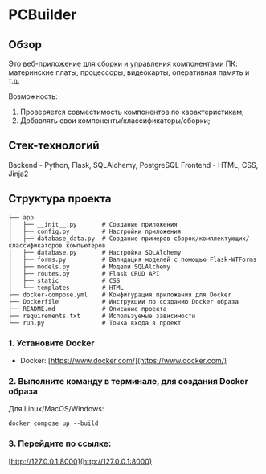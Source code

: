 # PCBuilder

## Обзор
Это веб-приложение для сборки и управления компонентами ПК: материнские платы, процессоры, видеокарты, оперативная память и т.д.

Возможность: 
   1) Проверяется совместимость компонентов по характеристикам;
   2) Добавлять свои компоненты/классификаторы/сборки;

## Стек-технологий
Backend - Python, Flask, SQLAlchemy, PostgreSQL
Frontend - HTML, CSS, Jinja2

## Структура проекта

```text
├── app
│   ├── __init__.py       # Создание приложения
│   ├── config.py         # Настройки приложения
│   ├── database_data.py  # Создание примеров сборок/комплектующих/классификаторов компьютеров
│   ├── database.py       # Настройка SQLAlchemy
│   ├── forms.py          # Валидация моделей с помощью Flask-WTForms
│   ├── models.py         # Модели SQLAlchemy
│   ├── routes.py         # Flask CRUD API
│   ├── static            # CSS
│   └── templates         # HTML
├── docker-compose.yml    # Конфигурация приложения для Docker
├── Dockerfile            # Инструкции по созданию Docker образа
├── README.md             # Описание проекта
├── requirements.txt      # Используемые зависимости
└── run.py                # Точка входа в проект
```

### 1. Установите Docker

* Docker: [https://www.docker.com/](https://www.docker.com/)

### 2. Выполните команду в терминале, для создания Docker образа

Для Linux/MacOS/Windows:
```
docker compose up --build
```

### 3. Перейдите по ссылке:
   [http://127.0.0.1:8000](http://127.0.0.1:8000)



